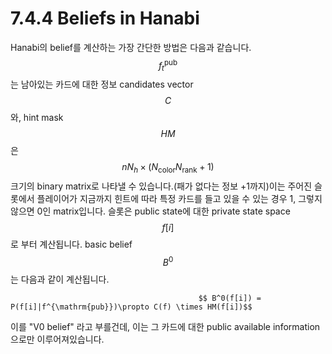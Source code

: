 # 7.4.4 Beliefs in Hanabi

Hanabi의 belief를 계산하는 가장 간단한 방법은 다음과 같습니다. $$f^{\mathrm{pub}}_{t}$$는 남아있는 카드에 대한 정보 candidates vector $$ C$$와, hint mask $$ HM$$은 $$ nN_h \times (N_{\mathrm{color}}N_{\mathrm{rank}}+1)$$ 크기의 binary matrix로 나타낼 수 있습니다.\(패가 없다는 정보 +1까지\)이는 주어진 슬롯에서 플레이어가 지금까지 힌트에 따라 특정 카드를 들고 있을 수 있는 경우 1, 그렇지 않으면 0인 matrix입니다. 슬롯은 public state에 대한 private state space $$f[i]$$로 부터 계산됩니다. basic belief $$B^0$$는 다음과 같이 계산됩니다.

                                              $$ B^0(f[i]) = P(f[i]|f^{\mathrm{pub}})\propto C(f) \times HM(f[i])$$

이를 "V0 belief" 라고 부를건데, 이는 그 카드에 대한 public available information으로만 이루어져있습니다. 

